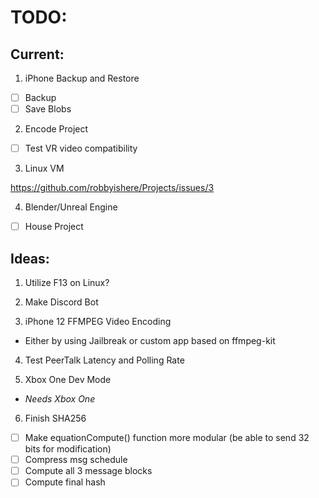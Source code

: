 # TODO:
## Current:

1. iPhone Backup and Restore
- [ ] Backup
- [ ] Save Blobs

2. Encode Project
- [ ] Test VR video compatibility

3. Linux VM

https://github.com/robbyishere/Projects/issues/3

4. Blender/Unreal Engine
- [ ] House Project


## Ideas:
1. Utilize F13 on Linux?

2. Make Discord Bot

3. iPhone 12 FFMPEG Video Encoding
* Either by using Jailbreak or custom app based on ffmpeg-kit

4. Test PeerTalk Latency and Polling Rate

5. Xbox One Dev Mode
* _Needs Xbox One_

6. Finish SHA256
- [ ] Make equationCompute() function more modular (be able to send 32 bits for modification) 
- [ ] Compress msg schedule
- [ ] Compute all 3 message blocks
- [ ] Compute final hash
